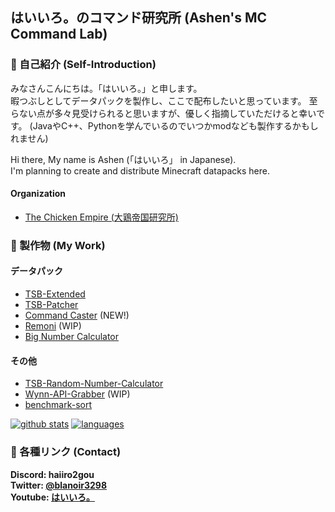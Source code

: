 ## はいいろ。のコマンド研究所 (Ashen's MC Command Lab)

### 👋 自己紹介 (Self-Introduction)

みなさんこんにちは。「はいいろ。」と申します。  
暇つぶしとしてデータパックを製作し、ここで配布したいと思っています。
至らない点が多々見受けられると思いますが、優しく指摘していただけると幸いです。
(JavaやC++、Pythonを学んでいるのでいつかmodなども製作するかもしれません)

Hi there, My name is Ashen (「はいいろ」 in Japanese).  
I'm planning to create and distribute Minecraft datapacks here.

#### Organization

- [The Chicken Empire (大鶏帝国研究所)](https://github.com/The-Chicken-Empire)

### 🔭 製作物 (My Work)

#### データパック

- [TSB-Extended](https://github.com/haiiro2gou/TSB-Extended)
- [TSB-Patcher](https://github.com/haiiro2gou/TSB-Patcher)
- [Command Caster](https://github.com/haiiro2gou/Command-Caster) (NEW!)
- [Remoni](https://github.com/haiiro2gou/Remoni) (WIP)
- [Big Number Calculator](https://github.com/haiiro2gou/Big-Number-Calculator)

#### その他

- [TSB-Random-Number-Calculator](https://github.com/haiiro2gou/TSB-Random-Number-Calculator)
- [Wynn-API-Grabber](https://github.com/haiiro2gou/Wynn-API-Grabber) (WIP)
- [benchmark-sort](https://github.com/haiiro2gou/benchmark-sort)

[![github stats](https://github-readme-stats.vercel.app/api?username=haiiro2gou&count_private=true&show_icons=true&theme=dark)](https://github.com/anuraghazra/github-readme-stats)
[![languages](https://github-readme-stats.vercel.app/api/top-langs/?username=haiiro2gou&theme=dark)](https://github.com/anuraghazra/github-readme-stats)

### 💬 各種リンク (Contact)

**Discord: haiiro2gou**  
**Twitter: [@blanoir3298](https://twitter.com/blanoir3298)**  
**Youtube: [はいいろ。](https://www.youtube.com/channel/UC4HoswwsCjgVmZlmhZ0Dpbg)**

<!--- 
- 🔭 I’m currently working on ...
- 🌱 I’m currently learning ...
- 👯 I’m looking to collaborate on ...
- 🤔 I’m looking for help with ...
- 💬 Ask me about ...
- 📫 How to reach me: ...
- 😄 Pronouns: ...
- ⚡ Fun fact: ...
--->
